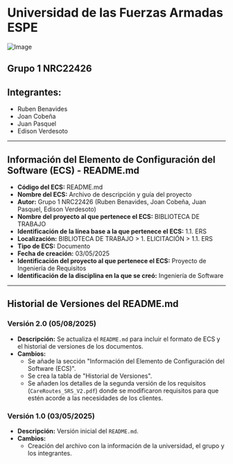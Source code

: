 # Universidad de las Fuerzas Armadas ESPE
![Image](https://github.com/user-attachments/assets/6eea1ab2-5539-4c62-911d-75f0a347322e)

## Grupo 1 NRC22426

## Integrantes:
- Ruben Benavides
- Joan Cobeña
- Juan Pasquel
- Edison Verdesoto

---

## Información del Elemento de Configuración del Software (ECS) - README.md

* **Código del ECS:** README.md
* **Nombre del ECS:** Archivo de descripción y guía del proyecto
* **Autor:** Grupo 1 NRC22426 (Ruben Benavides, Joan Cobeña, Juan Pasquel, Edison Verdesoto)
* **Nombre del proyecto al que pertenece el ECS:** BIBLIOTECA DE TRABAJO
* **Identificación de la línea base a la que pertenece el ECS:** 1.1. ERS
* **Localización:** BIBLIOTECA DE TRABAJO > 1. ELICITACIÓN > 1.1. ERS
* **Tipo de ECS:** Documento
* **Fecha de creación:** 03/05/2025
* **Identificación del proyecto al que pertenece el ECS:** Proyecto de Ingeniería de Requisitos
* **Identificación de la disciplina en la que se creó:** Ingeniería de Software

---

## Historial de Versiones del README.md

### Versión 2.0 (05/08/2025)
* **Descripción:** Se actualiza el `README.md` para incluir el formato de ECS y el historial de versiones de los documentos.
* **Cambios:**
    * Se añade la sección "Información del Elemento de Configuración del Software (ECS)".
    * Se crea la tabla de "Historial de Versiones".
    * Se añaden los detalles de la segunda versión de los requisitos (`CareRoutes_SRS_V2.pdf`) donde se modificaron requisitos para que estén acorde a las necesidades de los clientes.

### Versión 1.0 (03/05/2025)
* **Descripción:** Versión inicial del `README.md`.
* **Cambios:**
    * Creación del archivo con la información de la universidad, el grupo y los integrantes.